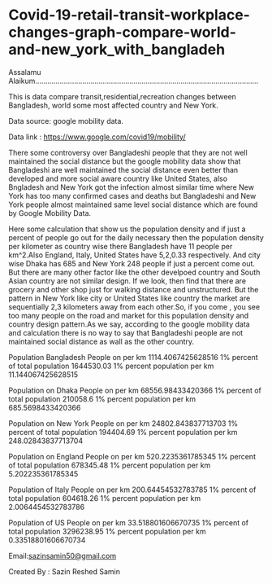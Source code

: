 # Covid-19-retail-transit-workplace-changes-graph-compare-world-and-new_york_with_bangladeh

Assalamu Alaikum.............................................................................................................

This is data compare transit,residential,recreation changes between Bangladesh, world some most affected country and New York.

Data source: google mobility data.

Data link : https://www.google.com/covid19/mobility/

There some controversy over Bangladeshi people that they are not well maintained the social distance but the google mobility data show that
Bangladeshi are well maintained the social distance even better than developed and more social aware country like United States,
also Bngladesh and New York got the infection almost similar time where New York has too many confirmed cases and deaths but 
Bangladeshi and New York people almost maintained same level social distance which are found by Google Mobility Data.


Here some calculation that show us the population density and if just a percent of people go out for the daily necessary then 
the population density per kilometer as country wise there Bangladesh have 11 people per km^2.Also England, Italy, United States have 5,2,0.33 respectively. And city wise Dhaka has 685 and New York 248 people if just a percent come out. But there are many other factor like the other develpoed country and South Asian country are not similar design. If we look, then find that there are grocery and other shop just for walking distance and unstructured. But the pattern in New York like city or United States like country the market are sequentially 2,3 kilometers away from each other.So, if you come , you see too many people on the road and market for this population density and country design pattern.As we say, according to the google mobility data and calculation there is no way to say that Bangladeshi people are not maintained social distance as wall as the other country.

Population Bangladesh
People on per km 1114.4067425628516
1% percent of total population 1644530.03
1% percent population per km 11.144067425628515

Population on Dhaka
People on per km 68556.98433420366
1% percent of total population 210058.6
1% percent population per km 685.5698433420366

Population on New York
People on per km 24802.843837713703
1% percent of total population 194404.69
1% percent population per km 248.02843837713704

Population on England
People on per km 520.2235361785345
1% percent of total population 678345.48
1% percent population per km 5.202235361785345

Population of Italy
People on per km 200.64454532783785
1% percent of total population 604618.26
1% percent population per km 2.0064454532783786

Population of US
People on per km 33.518801606670735
1% percent of total population 3296238.95
1% percent population per km 0.33518801606670734


Email:sazinsamin50@gmail.com

Created By : Sazin Reshed Samin
